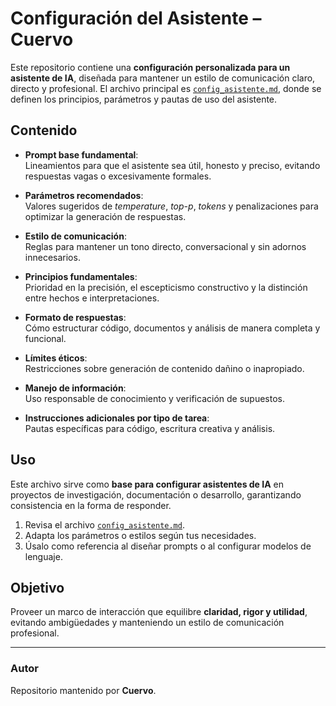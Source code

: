 # Configuración del Asistente – Cuervo

Este repositorio contiene una **configuración personalizada para un asistente de IA**, diseñada para mantener un estilo de comunicación claro, directo y profesional. El archivo principal es [`config_asistente.md`](./config_asistente.md), donde se definen los principios, parámetros y pautas de uso del asistente.

## Contenido

- **Prompt base fundamental**:  
  Lineamientos para que el asistente sea útil, honesto y preciso, evitando respuestas vagas o excesivamente formales.

- **Parámetros recomendados**:  
  Valores sugeridos de *temperature*, *top-p*, *tokens* y penalizaciones para optimizar la generación de respuestas.

- **Estilo de comunicación**:  
  Reglas para mantener un tono directo, conversacional y sin adornos innecesarios.

- **Principios fundamentales**:  
  Prioridad en la precisión, el escepticismo constructivo y la distinción entre hechos e interpretaciones.

- **Formato de respuestas**:  
  Cómo estructurar código, documentos y análisis de manera completa y funcional.

- **Límites éticos**:  
  Restricciones sobre generación de contenido dañino o inapropiado.

- **Manejo de información**:  
  Uso responsable de conocimiento y verificación de supuestos.

- **Instrucciones adicionales por tipo de tarea**:  
  Pautas específicas para código, escritura creativa y análisis.

## Uso

Este archivo sirve como **base para configurar asistentes de IA** en proyectos de investigación, documentación o desarrollo, garantizando consistencia en la forma de responder.

1. Revisa el archivo [`config_asistente.md`](./config_asistente.md).  
2. Adapta los parámetros o estilos según tus necesidades.  
3. Úsalo como referencia al diseñar prompts o al configurar modelos de lenguaje.

## Objetivo

Proveer un marco de interacción que equilibre **claridad, rigor y utilidad**, evitando ambigüedades y manteniendo un estilo de comunicación profesional.

---

### Autor
Repositorio mantenido por **Cuervo**.  

